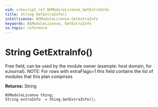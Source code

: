 ```yaml
---
uid: crmscript_ref_NSModuleLicense_GetExtraInfo
title: String GetExtraInfo()
intellisense: NSModuleLicense.GetExtraInfo
keywords: NSModuleLicense, GetExtraInfo
so.topic: reference
---
```


# String GetExtraInfo()

Free field, can be used by the module owner (example: host domain, for eJournal). NOTE: For rows with extraFlags=1 this field contains the list of modules that this plan comprises

**Returns:** String

```crmscript
NSModuleLicense thing;
String extraInfo  = thing.GetExtraInfo();
```

